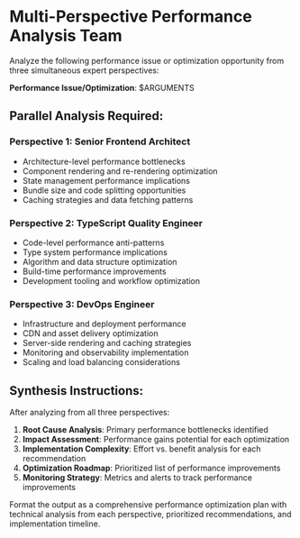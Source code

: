 # Multi-Perspective Performance Analysis Team

Analyze the following performance issue or optimization opportunity from three simultaneous expert perspectives:

**Performance Issue/Optimization**: $ARGUMENTS

## Parallel Analysis Required:

### Perspective 1: Senior Frontend Architect
- Architecture-level performance bottlenecks
- Component rendering and re-rendering optimization
- State management performance implications
- Bundle size and code splitting opportunities
- Caching strategies and data fetching patterns

### Perspective 2: TypeScript Quality Engineer
- Code-level performance anti-patterns
- Type system performance implications
- Algorithm and data structure optimization
- Build-time performance improvements
- Development tooling and workflow optimization

### Perspective 3: DevOps Engineer
- Infrastructure and deployment performance
- CDN and asset delivery optimization
- Server-side rendering and caching strategies
- Monitoring and observability implementation
- Scaling and load balancing considerations

## Synthesis Instructions:
After analyzing from all three perspectives:
1. **Root Cause Analysis**: Primary performance bottlenecks identified
2. **Impact Assessment**: Performance gains potential for each optimization
3. **Implementation Complexity**: Effort vs. benefit analysis for each recommendation
4. **Optimization Roadmap**: Prioritized list of performance improvements
5. **Monitoring Strategy**: Metrics and alerts to track performance improvements

Format the output as a comprehensive performance optimization plan with technical analysis from each perspective, prioritized recommendations, and implementation timeline.